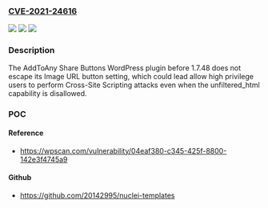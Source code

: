 ### [CVE-2021-24616](https://cve.mitre.org/cgi-bin/cvename.cgi?name=CVE-2021-24616)
![](https://img.shields.io/static/v1?label=Product&message=AddToAny%20Share%20Buttons&color=blue)
![](https://img.shields.io/static/v1?label=Version&message=1.7.48%3C%201.7.48%20&color=brighgreen)
![](https://img.shields.io/static/v1?label=Vulnerability&message=CWE-79%20Cross-site%20Scripting%20(XSS)&color=brighgreen)

### Description

The AddToAny Share Buttons WordPress plugin before 1.7.48 does not escape its Image URL button setting, which could lead allow high privilege users to perform Cross-Site Scripting attacks even when the unfiltered_html capability is disallowed.

### POC

#### Reference
- https://wpscan.com/vulnerability/04eaf380-c345-425f-8800-142e3f4745a9

#### Github
- https://github.com/20142995/nuclei-templates

